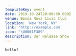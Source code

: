 ```yaml
---
templateKey: event
date: 2019-10-24T20:00:00.000Z
venue: Bossa Nova Civic Club
location: 'New York, NY'
link: 'http://example.com'
icon: "\U0001F389"
description: Our Release Show
---
```

```
hello!
```
